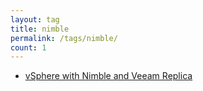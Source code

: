 ```yaml
---
layout: tag
title: nimble
permalink: /tags/nimble/
count: 1
---
```


- [vSphere with Nimble and Veeam Replica](https://networkingdream.com/server/vsphere-with-nimble-and-veeam-replica/)
